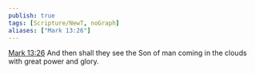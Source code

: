 ```yaml
---
publish: true
tags: [Scripture/NewT, noGraph]
aliases: ["Mark 13:26"]
---
```

[Mark 13:26](https://churchofjesuschrist.org/study/scriptures/nt/mark/13?lang=eng&id=p26#p26) And then shall they see the Son of man coming in the clouds with great power and glory.
